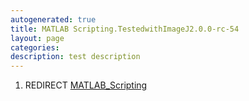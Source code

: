 ```yaml
---
autogenerated: true
title: MATLAB Scripting.TestedwithImageJ2.0.0-rc-54
layout: page
categories: 
description: test description
---
```


1.  REDIRECT [MATLAB\_Scripting](MATLAB_Scripting)
